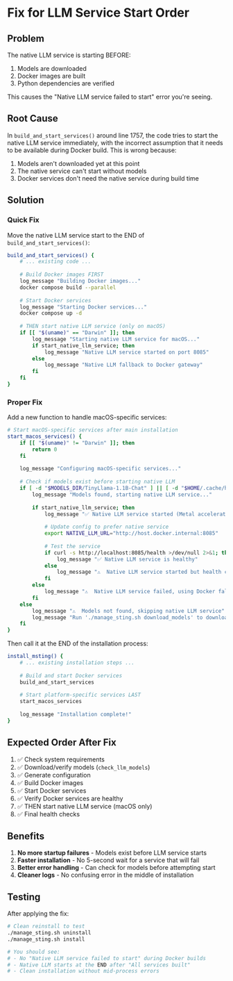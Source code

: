 # Fix for LLM Service Start Order

## Problem
The native LLM service is starting BEFORE:
1. Models are downloaded
2. Docker images are built  
3. Python dependencies are verified

This causes the "Native LLM service failed to start" error you're seeing.

## Root Cause
In `build_and_start_services()` around line 1757, the code tries to start the native LLM service immediately, with the incorrect assumption that it needs to be available during Docker build. This is wrong because:

1. Models aren't downloaded yet at this point
2. The native service can't start without models
3. Docker services don't need the native service during build time

## Solution

### Quick Fix
Move the native LLM service start to the END of `build_and_start_services()`:

```bash
build_and_start_services() {
    # ... existing code ...
    
    # Build Docker images FIRST
    log_message "Building Docker images..."
    docker compose build --parallel
    
    # Start Docker services
    log_message "Starting Docker services..."
    docker compose up -d
    
    # THEN start native LLM service (only on macOS)
    if [[ "$(uname)" == "Darwin" ]]; then
        log_message "Starting native LLM service for macOS..."
        if start_native_llm_service; then
            log_message "Native LLM service started on port 8085"
        else
            log_message "Native LLM fallback to Docker gateway"
        fi
    fi
}
```

### Proper Fix
Add a new function to handle macOS-specific services:

```bash
# Start macOS-specific services after main installation
start_macos_services() {
    if [[ "$(uname)" != "Darwin" ]]; then
        return 0
    fi
    
    log_message "Configuring macOS-specific services..."
    
    # Check if models exist before starting native LLM
    if [ -d "$MODELS_DIR/TinyLlama-1.1B-Chat" ] || [ -d "$HOME/.cache/huggingface/hub" ]; then
        log_message "Models found, starting native LLM service..."
        
        if start_native_llm_service; then
            log_message "✅ Native LLM service started (Metal acceleration enabled)"
            
            # Update config to prefer native service
            export NATIVE_LLM_URL="http://host.docker.internal:8085"
            
            # Test the service
            if curl -s http://localhost:8085/health >/dev/null 2>&1; then
                log_message "✅ Native LLM service is healthy"
            else
                log_message "⚠️  Native LLM service started but health check failed"
            fi
        else
            log_message "⚠️  Native LLM service failed, using Docker fallback"
        fi
    else
        log_message "⚠️  Models not found, skipping native LLM service"
        log_message "Run './manage_sting.sh download_models' to download models"
    fi
}
```

Then call it at the END of the installation process:

```bash
install_msting() {
    # ... existing installation steps ...
    
    # Build and start Docker services
    build_and_start_services
    
    # Start platform-specific services LAST
    start_macos_services
    
    log_message "Installation complete!"
}
```

## Expected Order After Fix

1. ✅ Check system requirements
2. ✅ Download/verify models (`check_llm_models`)
3. ✅ Generate configuration
4. ✅ Build Docker images
5. ✅ Start Docker services
6. ✅ Verify Docker services are healthy
7. ✅ THEN start native LLM service (macOS only)
8. ✅ Final health checks

## Benefits

1. **No more startup failures** - Models exist before LLM service starts
2. **Faster installation** - No 5-second wait for a service that will fail
3. **Better error handling** - Can check for models before attempting start
4. **Cleaner logs** - No confusing error in the middle of installation

## Testing

After applying the fix:
```bash
# Clean reinstall to test
./manage_sting.sh uninstall
./manage_sting.sh install

# You should see:
# - No "Native LLM service failed to start" during Docker builds
# - Native LLM starts at the END after "All services built"
# - Clean installation without mid-process errors
```